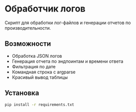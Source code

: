 # Обработчик логов

Скрипт для обработки лог-файлов и генерации отчетов по производительности.

## Возможности

- Обработка JSON логов
- Генерация отчета по эндпоинтам и времени ответа
- Фильтрация по дате
- Командная строка с argparse
- Красивый вывод таблицы

## Установка

```bash
pip install -r requirements.txt